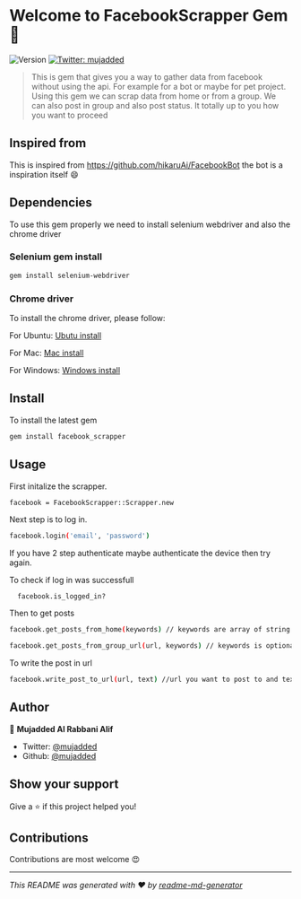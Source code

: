 # Welcome to FacebookScrapper Gem 👋
![Version](https://img.shields.io/badge/version-0.4.0-blue.svg?cacheSeconds=2592000)
[![Twitter: mujadded](https://img.shields.io/twitter/follow/mujadded.svg?style=social)](https://twitter.com/mujadded)

> This is gem that gives you a way to gather data from facebook without using the api. For example for a bot or maybe for pet project. Using this gem we can scrap data from home or from a group. We can also post in group and also post status. It totally up to you how you want to proceed

## Inspired from

This is inspired from https://github.com/hikaruAi/FacebookBot the bot is a inspiration itself :smile:

## Dependencies

To use this gem properly we need to install selenium webdriver and also the chrome driver

### Selenium gem install

```sh
gem install selenium-webdriver
```

### Chrome driver

To install the chrome driver, please follow:

For Ubuntu:
[Ubutu install](https://tecadmin.net/setup-selenium-chromedriver-on-ubuntu/)

For Mac:
[Mac install](https://www.kenst.com/2015/03/installing-chromedriver-on-mac-osx/)

For Windows:
[Windows install](https://www.kenst.com/2019/02/installing-chromedriver-on-windows/)

## Install

To install the latest gem 

```sh
gem install facebook_scrapper
```

## Usage

First initalize the scrapper.

```sh
facebook = FacebookScrapper::Scrapper.new
```

Next step is to log in.

```sh
facebook.login('email', 'password')
```

If you have 2 step authenticate maybe authenticate the device then try again.

To check if log in was successfull
```
  facebook.is_logged_in?

```
Then to get posts

```sh
facebook.get_posts_from_home(keywords) // keywords are array of string and optional

facebook.get_posts_from_group_url(url, keywords) // keywords is optional
```

To write the post in url

```sh
facebook.write_post_to_url(url, text) //url you want to post to and text you want to write
```

## Author

👤 **Mujadded Al Rabbani Alif**

* Twitter: [@mujadded](https://twitter.com/mujadded)
* Github: [@mujadded](https://github.com/mujadded)

## Show your support

Give a ⭐️ if this project helped you!

## Contributions

Contributions are most welcome 😍

***
_This README was generated with ❤️ by [readme-md-generator](https://github.com/kefranabg/readme-md-generator)_
